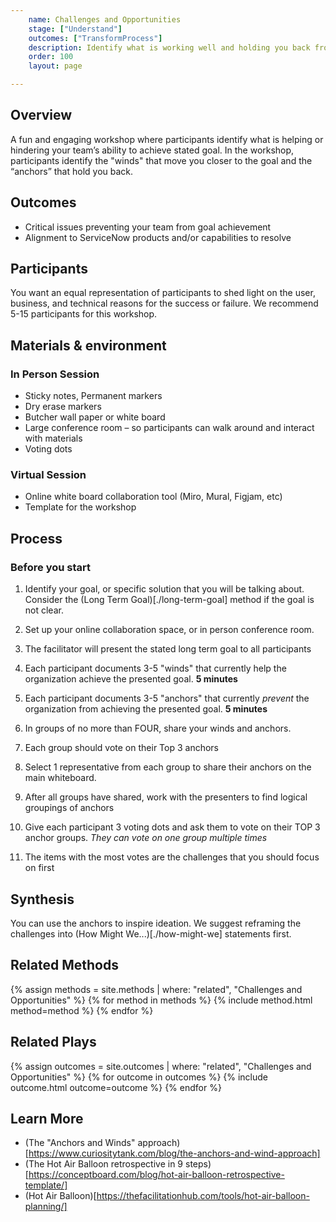 ```yaml
---
    name: Challenges and Opportunities
    stage: ["Understand"]
    outcomes: ["TransformProcess"]
    description: Identify what is working well and holding you back from achieving a stated goal.
    order: 100
    layout: page

---
```

## Overview
A fun and engaging workshop where participants identify what is helping or hindering your team’s ability to achieve stated goal. In the workshop, participants identify the "winds" that move you closer to the goal and the “anchors” that hold you back.

## Outcomes
* Critical issues preventing your team from goal achievement
* Alignment to ServiceNow products and/or capabilities to resolve

## Participants
You want an equal representation of participants to shed light on the user, business, and technical reasons for the success or failure. We recommend 5-15 participants for this workshop.


## Materials & environment
### In Person Session
* Sticky notes, Permanent markers
* Dry erase markers
* Butcher wall paper or white board
* Large conference room – so participants can walk around and interact with materials
* Voting dots

### Virtual Session
* Online white board collaboration tool (Miro, Mural, Figjam, etc)
* Template for the workshop
  	
## Process

### Before you start
1.	Identify your goal, or specific solution that you will be talking about. Consider the (Long Term Goal)[./long-term-goal] method if the goal is not clear.
2.	Set up your online collaboration space, or in person conference room.

1. The facilitator will present the stated long term goal to all participants
2. Each participant documents 3-5 "winds" that currently help the organization achieve the presented goal. **5 minutes**
3. Each participant documents 3-5 "anchors" that currently *prevent* the organization from achieving the presented goal. **5 minutes**
4. In groups of no more than FOUR, share your winds and anchors.
5. Each group should vote on their Top 3 anchors
6. Select 1 representative from each group to share their anchors on the main whiteboard.
7. After all groups have shared, work with the presenters to find logical groupings of anchors
8. Give each participant 3 voting dots and ask them to vote on their TOP 3 anchor groups. *They can vote on one group multiple times*
9. The items with the most votes are the challenges that you should focus on first

## Synthesis
You can use the anchors to inspire ideation. We suggest reframing the challenges into (How Might We...)[./how-might-we] statements first.

## Related Methods
{% assign methods = site.methods | where: "related", "Challenges and Opportunities" %}
{% for method in methods %}
  {% include method.html  method=method %}
{% endfor %}

## Related Plays
{% assign outcomes = site.outcomes | where: "related", "Challenges and Opportunities" %}
{% for outcome in outcomes %}
  {% include outcome.html  outcome=outcome %}
{% endfor %}

## Learn More
- (The "Anchors and Winds" approach)[https://www.curiositytank.com/blog/the-anchors-and-wind-approach]
- (The Hot Air Balloon retrospective in 9 steps)[https://conceptboard.com/blog/hot-air-balloon-retrospective-template/]
- (Hot Air Balloon)[https://thefacilitationhub.com/tools/hot-air-balloon-planning/]